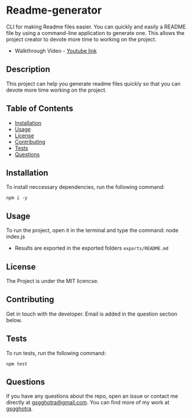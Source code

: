 # Readme-generator
CLI for making Readme files easier. You can quickly and easily a README file by using a command-line application to generate one. This allows the project creator to devote more time to working on the project.

- Walkthrough Video - [Youtube link](https://www.youtube.com/watch?v=jgsopxlLuvQ)

## Description
This project can help you generate readme files quickly so that you can devote more time working on the project.

## Table of Contents

- [Installation](#installation)
- [Usage](#usage)
- [License](#license)
- [Contributing](#contributing)
- [Tests](#tests)
- [Questions](#questions)

## Installation
To install neccessary dependencies, run the following command:

``` npm i -y ```

## Usage
To run the project, open it in the terminal and type the command: node index.js

- Results are exported in the exported folders
    ``` exports/README.md ```

## License
The Project is under the MIT licencse.

## Contributing
Get in touch with the developer. Email is added in the question section below.

## Tests
To run tests, run the following command:

``` npm test ```

## Questions
If you have any questions about the repo, open an issue or contact me directly at [gsgghotra@gmail.com](mailto:gsgghotra@gmail.com). You can find more of my work at [gsgghotra](https://github.com/gsgghotra).

